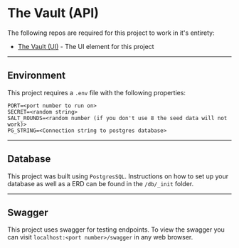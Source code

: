 # The Vault (API)

The following repos are required for this project to work in it's entirety:

-   [The Vault (UI)](https://github.com/Xmerr/vault-ui) - The UI element for this project

---

## Environment

This project requires a `.env` file with the following properties:

```
PORT=<port number to run on>
SECRET=<random string>
SALT_ROUNDS=<random number (if you don't use 8 the seed data will not work)>
PG_STRING=<Connection string to postgres database>
```

---

## Database

This project was built using `PostgresSQL`. Instructions on how to set up your database as well as a ERD can be found in the `/db/_init` folder.

---

## Swagger

This project uses swagger for testing endpoints. To view the swagger you can visit `localhost:<port number>/swagger` in any web browser.
